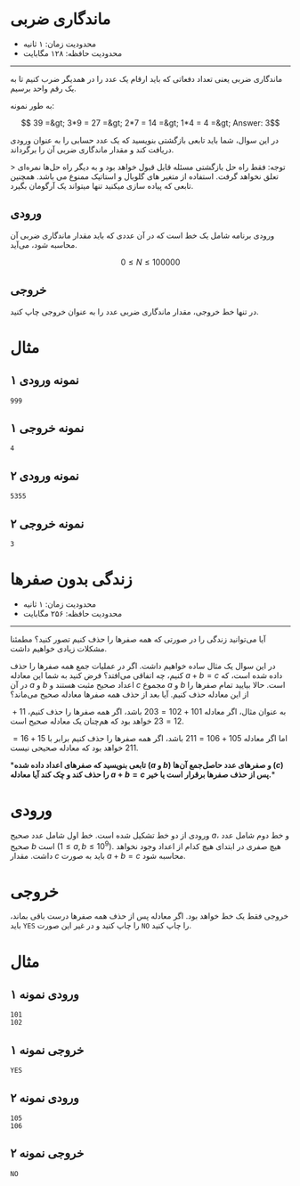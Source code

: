 # ماندگاری ضربی

  + محدودیت زمان: ۱ ثانیه
+ محدودیت حافظه: ۱۲۸ مگابایت

----------
ماندگاری ضربی یعنی تعداد دفعاتی که باید ارقام یک عدد را در همدیگر ضرب کنیم تا به یک رقم واحد برسیم. 

به طور نمونه:

$$ 39 =&gt; 3*9 = 27 =&gt; 2*7 = 14 =&gt; 1*4 = 4 =&gt; Answer: 3$$

در این سوال، شما باید تابعی بازگشتی بنویسید که یک عدد حسابی را به عنوان ورودی دریافت کند و مقدار ماندگاری ضربی آن را برگرداند.

&gt; توجه: فقط راه حل بازگشتی مسئله قابل قبول خواهد بود و به دیگر راه حل‌ها نمره‌ای تعلق نخواهد گرفت. استفاده از متغیر های گلوبال و استاتیک ممنوع می باشد. همچنین تابعی که پیاده سازی میکنید تنها میتواند یک آرگومان بگیرد.

## ورودی

ورودی برنامه شامل یک خط است که در آن عددی که باید مقدار ماندگاری ضربی آن محاسبه شود، می‌آید.

$$ 0 \le N \le 100000 $$

## خروجی 

در تنها خط خروجی، مقدار ماندگاری ضربی عدد را به عنوان خروجی چاپ کنید.

# مثال

## نمونه ورودی ۱

```
999
```
## نمونه خروجی ۱
```
4
```
## نمونه ورودی ۲

```
5355
```
## نمونه خروجی ۲
```
3
```
# زندگی بدون صفرها

  + محدودیت زمان: ۱ ثانیه
+ محدودیت حافظه: ۲۵۶ مگابایت

----------
آیا می‌توانید زندگی را در صورتی که همه صفرها را حذف کنیم تصور کنید؟ مطمئنا مشکلات زیادی خواهیم داشت.

در این سوال یک مثال ساده خواهیم داشت. اگر در عملیات جمع همه صفرها را حذف کنیم، چه اتفاقی می‌افتد؟ فرض کنید به شما این معادله $a + b = c$ داده شده است، که در آن $a$ و $b$ اعداد صحیح مثبت هستند و $c$ مجموع $a$ و $b$ است. حالا بیایید تمام صفرها را از این معادله حذف کنیم. آیا بعد از حذف همه صفرها معادله صحیح می‌ماند؟

به عنوان مثال، اگر معادله $101 + 102 = 203$ باشد، اگر همه صفرها را حذف کنیم، $11 + 12 = 23$ خواهد بود که هم‌چنان یک معادله صحیح است.

اما اگر معادله $105 + 106 = 211$ باشد، اگر همه صفرها را حذف کنیم برابر با $15 + 16 = 211$ خواهد بود که معادله صحیحی نیست.

\***تابعی بنویسید که صفرهای اعداد داده شده ($a$ و $b$) و صفرهای عدد حاصل‌جمع آن‌ها ($c$) را حذف کند و چک کند آیا معادله $a + b = c$ پس از حذف صفرها برقرار است یا خیر.***

# ورودی
ورودی از دو خط تشکیل شده است. خط اول شامل عدد صحیح $a$، و خط دوم شامل عدد صحیح $b$ است $(1  \leq  a , b \leq  10^{9} )$. هیچ صفری در ابتدای هیچ کدام از اعداد وجود نخواهد داشت. مقدار $c$ باید به صورت $a + b = c$ محاسبه شود.

# خروجی
خروجی فقط یک خط خواهد بود. اگر معادله پس از حذف همه صفرها درست باقی بماند، باید `YES` را چاپ کنید و در غیر این‌ صورت `NO` را چاپ کنید.

# مثال

## ورودی نمونه ۱
```
101
102
```

## خروجی نمونه ۱
```
YES
```

## ورودی نمونه ۲
```
105
106
```

## خروجی نمونه ۲
```
NO
```
